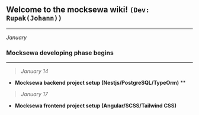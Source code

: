 ## Welcome to the mocksewa wiki!      `(Dev: Rupak(Johann))`
***
_January_
### Mocksewa developing phase begins
***
> _January 14_
* **Mocksewa backend project setup (Nestjs/PostgreSQL/TypeOrm)**
**
> _January 17_
* **Mocksewa frontend project setup (Angular/SCSS/Tailwind CSS)**
